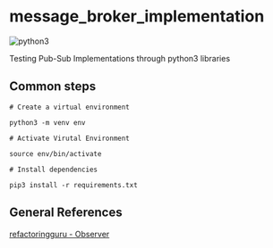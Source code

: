 # message_broker_implementation

![python3](https://img.shields.io/badge/python-3.8.x-blue.svg?style=for-the-badge&logo=appveyor )

Testing Pub-Sub Implementations through python3 libraries


## Common steps

    # Create a virtual environment

    python3 -m venv env

    # Activate Virutal Environment

    source env/bin/activate

    # Install dependencies

    pip3 install -r requirements.txt

## General References

[refactoringguru - Observer](https://refactoring.guru/design-patterns/observer)
